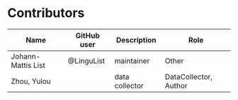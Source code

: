 # Contributors

Name | GitHub user | Description | Role
--- | --- | --- | ---
Johann-Mattis List | @LinguList | maintainer | Other 
Zhou, Yulou | | data collector | DataCollector, Author
